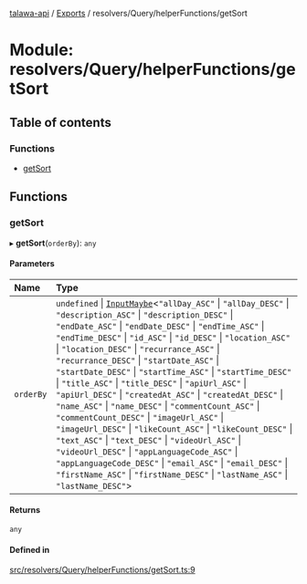 [talawa-api](../README.md) / [Exports](../modules.md) / resolvers/Query/helperFunctions/getSort

# Module: resolvers/Query/helperFunctions/getSort

## Table of contents

### Functions

- [getSort](resolvers_Query_helperFunctions_getSort.md#getsort)

## Functions

### getSort

▸ **getSort**(`orderBy`): `any`

#### Parameters

| Name | Type |
| :------ | :------ |
| `orderBy` | `undefined` \| [`InputMaybe`](types_generatedGraphQLTypes.md#inputmaybe)\<``"allDay_ASC"`` \| ``"allDay_DESC"`` \| ``"description_ASC"`` \| ``"description_DESC"`` \| ``"endDate_ASC"`` \| ``"endDate_DESC"`` \| ``"endTime_ASC"`` \| ``"endTime_DESC"`` \| ``"id_ASC"`` \| ``"id_DESC"`` \| ``"location_ASC"`` \| ``"location_DESC"`` \| ``"recurrance_ASC"`` \| ``"recurrance_DESC"`` \| ``"startDate_ASC"`` \| ``"startDate_DESC"`` \| ``"startTime_ASC"`` \| ``"startTime_DESC"`` \| ``"title_ASC"`` \| ``"title_DESC"`` \| ``"apiUrl_ASC"`` \| ``"apiUrl_DESC"`` \| ``"createdAt_ASC"`` \| ``"createdAt_DESC"`` \| ``"name_ASC"`` \| ``"name_DESC"`` \| ``"commentCount_ASC"`` \| ``"commentCount_DESC"`` \| ``"imageUrl_ASC"`` \| ``"imageUrl_DESC"`` \| ``"likeCount_ASC"`` \| ``"likeCount_DESC"`` \| ``"text_ASC"`` \| ``"text_DESC"`` \| ``"videoUrl_ASC"`` \| ``"videoUrl_DESC"`` \| ``"appLanguageCode_ASC"`` \| ``"appLanguageCode_DESC"`` \| ``"email_ASC"`` \| ``"email_DESC"`` \| ``"firstName_ASC"`` \| ``"firstName_DESC"`` \| ``"lastName_ASC"`` \| ``"lastName_DESC"``\> |

#### Returns

`any`

#### Defined in

[src/resolvers/Query/helperFunctions/getSort.ts:9](https://github.com/PalisadoesFoundation/talawa-api/blob/806e21a/src/resolvers/Query/helperFunctions/getSort.ts#L9)
